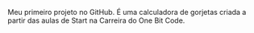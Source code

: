 Meu primeiro projeto no GitHub. É uma calculadora de gorjetas criada a partir das aulas de Start na Carreira do One Bit Code.